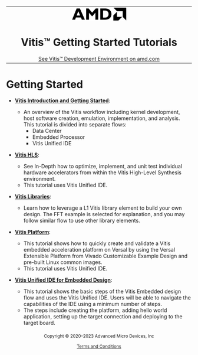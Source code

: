 <table class="sphinxhide" width="100%">
 <tr>
   <td align="center"><img src="https://raw.githubusercontent.com/Xilinx/Image-Collateral/main/xilinx-logo.png" width="30%"/><h1> Vitis™ Getting Started Tutorials </h1>
   <a href="https://www.amd.com/en/products/software/adaptive-socs-and-fpgas/vitis.html">See Vitis™ Development Environment on amd.com</a> </td>
 </tr>
</table>

# Getting Started

* **[Vitis Introduction and Getting Started](./Vitis)**:
  * An overview of the Vitis workflow including kernel development, host software creation, emulation, implementation, and analysis. This tutorial is divided into separate flows:
    * Data Center
    * Embedded Processor
    * Vitis Unified IDE

* **[Vitis HLS](./Vitis_HLS)**:
  * See In-Depth how to optimize, implement, and unit test individual hardware accelerators from within the Vitis High-Level Synthesis environment.
  * This tutorial uses Vitis Unified IDE.

* **[Vitis Libraries](./Vitis_Libraries)**:
  * Learn how to leverage a L1 Vitis library element to build your own design. The FFT example is selected for explanation, and you may follow similar flow to use other library elements.

* **[Vitis Platform](./Vitis_Platform)**:
  * This tutorial shows how to quickly create and validate a Vitis embedded acceleration platform on Versal by using the Versal Extensible Platform from Vivado Customizable Example Design and pre-built Linux common images.
  * This tutorial uses Vitis Unified IDE.

* **[Vitis Unified IDE for Embedded Design](../Embedded_Software/Getting_Started)**:
  * This tutorial shows the basic steps of the Vitis Embedded design flow and uses the Vitis Unified IDE. Users will be able to navigate the capabilities of the IDE using a minimum number of steps.
  * The steps include creating the platform, adding hello world application, setting up the target connection and deploying to the target board.

<p class="sphinxhide" align="center"><sub>Copyright © 2020–2023 Advanced Micro Devices, Inc</sub></p>

<p class="sphinxhide" align="center"><sup><a href="https://www.amd.com/en/corporate/copyright">Terms and Conditions</a></sup></p>
